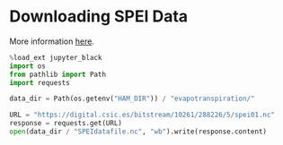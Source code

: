 # Downloading SPEI Data

More information [here](https://spei.csic.es/database.html).


```python
%load_ext jupyter_black
import os
from pathlib import Path
import requests
```


```python
data_dir = Path(os.getenv("HAM_DIR")) / "evapotranspiration/"
```


```python
URL = "https://digital.csic.es/bitstream/10261/288226/5/spei01.nc"
response = requests.get(URL)
open(data_dir / "SPEIdatafile.nc", "wb").write(response.content)
```
